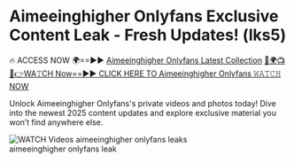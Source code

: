 # Aimeeinghigher Onlyfans Exclusive Content Leak - Fresh Updates! (lks5)

🔥 ACCESS NOW 🌍==►► <a href="https://tinyurl.com/3fjeunct" rel="nofollow">Aimeeinghigher Onlyfans Latest Collection</a></h3>
[🔴🌍📺📱👉WA𝚃CH Now==►► CLICK HERE TO Aimeeinghigher Onlyfans 𝚆𝙰𝚃𝙲𝙷 NOW](https://tinyurl.com/3fjeunct)

Unlock Aimeeinghigher Onlyfans's private videos and photos today! Dive into the newest 2025 content updates and explore exclusive material you won’t find anywhere else.


<a href="https://tinyurl.com/3fjeunct" rel="nofollow" data-target="animated-image.originalLink"><img src="https://camo.githubusercontent.com/8a4f000d20f83aca3bf7ec5f350d767afa0574a8a352519fd8cfa583a6f93a33/68747470733a2f2f692e696d6775722e636f6d2f644a486b345a712e676966" alt="WATCH Videos" data-canonical-src="https://i.imgur.com/dJHk4Zq.gif" style="max-width: 100%; display: inline-block;" data-target="animated-image.originalImage"></a>
aimeeinghigher onlyfans leaks<br>
aimeeinghigher onlyfans leak